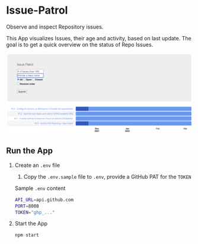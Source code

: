 # Issue-Patrol

Observe and inspect Repository issues.

This App visualizes Issues, their age and activity, based on last update.
The goal is to get a quick overview on the status of Repo Issues.

![overview](docs/images/issue_patrol.png)

## Run the App

1. Create an `.env` file
   1. Copy the `.env.sample` file to `.env`, provide a GitHub PAT for the `TOKEN`

   Sample `.env` content

   ```bash
   API_URL=api.github.com
   PORT=8008
   TOKEN="ghp_..."
   ```

2. Start the App

    ```bash
    npm start
    ```
